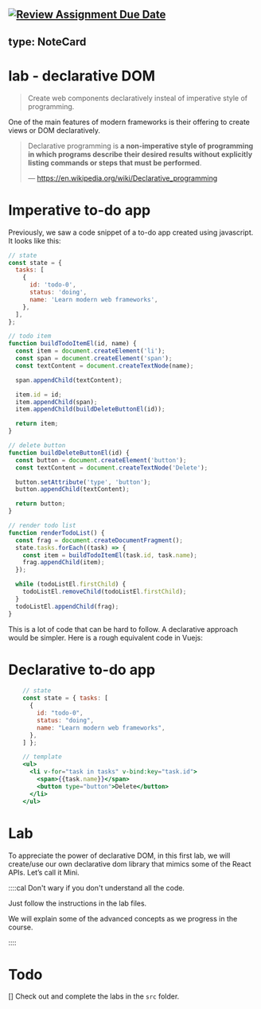[![Review Assignment Due Date](https://classroom.github.com/assets/deadline-readme-button-24ddc0f5d75046c5622901739e7c5dd533143b0c8e959d652212380cedb1ea36.svg)](https://classroom.github.com/a/6ZHANvrH)
---
type: NoteCard
---

# lab - declarative DOM

> Create web components declaratively insteal of imperative style of programming.

One of the main features of modern frameworks is their offering to create views or DOM declaratively.

> Declarative programming is **a non-imperative style of programming in which programs describe their desired results without explicitly listing commands or steps that must be performed**.
>
> — <https://en.wikipedia.org/wiki/Declarative_programming>

# Imperative to-do app

Previously, we saw a code snippet of a to-do app created using javascript. It looks like this:

```js
// state
const state = {
  tasks: [
    {
      id: 'todo-0',
      status: 'doing',
      name: 'Learn modern web frameworks',
    },
  ],
};

// todo item
function buildTodoItemEl(id, name) {
  const item = document.createElement('li');
  const span = document.createElement('span');
  const textContent = document.createTextNode(name);

  span.appendChild(textContent);

  item.id = id;
  item.appendChild(span);
  item.appendChild(buildDeleteButtonEl(id));

  return item;
}

// delete button
function buildDeleteButtonEl(id) {
  const button = document.createElement('button');
  const textContent = document.createTextNode('Delete');

  button.setAttribute('type', 'button');
  button.appendChild(textContent);

  return button;
}

// render todo list
function renderTodoList() {
  const frag = document.createDocumentFragment();
  state.tasks.forEach((task) => {
    const item = buildTodoItemEl(task.id, task.name);
    frag.appendChild(item);
  });

  while (todoListEl.firstChild) {
    todoListEl.removeChild(todoListEl.firstChild);
  }
  todoListEl.appendChild(frag);
}
```

This is a lot of code that can be hard to follow. A declarative approach would be simpler. Here is a rough equivalent code in Vuejs:

# Declarative to-do app

```jsx
    // state
    const state = { tasks: [
      {
        id: "todo-0",
        status: "doing",
        name: "Learn modern web frameworks",
      },
    ] };

    // template
    <ul>
      <li v-for="task in tasks" v-bind:key="task.id">
        <span>{{task.name}}</span>
        <button type="button">Delete</button>
      </li>
    </ul>
```

# Lab

To appreciate the power of declarative DOM, in this first lab, we will create/use our own declarative dom library that mimics some of the React APIs. Let’s call it Mini.

::::cal
Don't wary if you don't understand all the code.

Just follow the instructions in the lab files.

We will explain some of the advanced concepts as we progress in the course.

::::

# Todo

[] Check out and complete the labs in the `src` folder.
